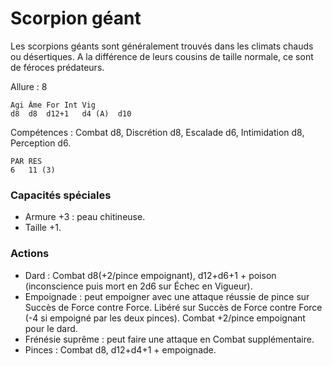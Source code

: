 # Scorpion géant

Les scorpions géants sont généralement trouvés dans les climats chauds ou désertiques. A la différence de leurs cousins de taille normale, ce sont de féroces prédateurs.

Allure : 8

	Agi	Âme	For	Int	Vig
	d8	d8	d12+1	d4 (A)	d10

Compétences : Combat d8, Discrétion d8, Escalade d6, Intimidation d8, Perception d6.

	PAR	RES
	6	11 (3)

### Capacités spéciales
- Armure +3 : peau chitineuse.
- Taille +1.

### Actions
- Dard : Combat d8(+2/pince empoignant), d12+d6+1 + poison (inconscience puis mort en 2d6 sur Échec en Vigueur).
- Empoignade : peut empoigner avec une attaque réussie de pince sur Succès de Force contre Force. Libéré sur Succès de Force contre Force (-4 si empoigné par les deux pinces). Combat +2/pince empoignant pour le dard.
- Frénésie suprême : peut faire une attaque en Combat supplémentaire.
- Pinces : Combat d8, d12+d4+1 + empoignade.
